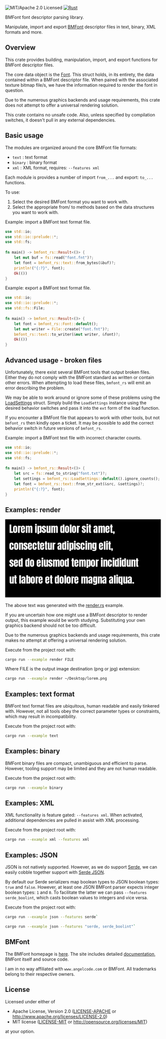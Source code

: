 ![MIT/Apache 2.0 Licensed](https://img.shields.io/badge/license-MIT%2FApache--2.0-blue)
[![Rust](https://github.com/shampoofactory/bmfont_rs/actions/workflows/rust.yml/badge.svg)](https://github.com/shampoofactory/bmfont_rs/actions)

BMFont font descriptor parsing library.

Manipulate, import and export [BMFont](http://www.angelcode.com/products/bmfont/) descriptor
files in text, binary, XML formats and more.

## Overview

This crate provides building, manipulation, import, and export functions for BMFont descriptor files.

The core data object is the [Font](crate::Font).
This struct holds, in its entirety, the data contained within a BMFont descriptor file.
When paired with the associated texture bitmap file/s, we have the information required to render the font in question.

Due to the numerous graphics backends and usage requirements, this crate does not attempt to offer a universal rendering solution.

This crate contains no unsafe code.
Also, unless specified by compilation switches, it doesn't pull in any external dependencies.

## Basic usage

The modules are organized around the core BMFont file formats:
- `text` : text format
- `binary` : binary format
- `xml` : XML format, requires: `--features xml`

Each module is provides a number of import `from_...` and export: `to_...` functions.

To use:
1. Select the desired BMFont format you want to work with.
2. Select the appropriate from/ to methods based on the data structures you want to work with.

Example: import a BMFont text format file.

```rust
use std::io;
use std::io::prelude::*;
use std::fs;

fn main() -> bmfont_rs::Result<()> {
    let mut buf = fs::read("font.fnt")?;
    let font = bmfont_rs::text::from_bytes(&buf)?;
    println!("{:?}", font);
    Ok(())
}
```

Example: export a BMFont text format file.
 ```rust
 use std::io;
 use std::io::prelude::*;
 use std::fs::File;

 fn main() -> bmfont_rs::Result<()> {
     let font = bmfont_rs::Font::default();
     let mut writer = File::create("font.fnt")?;
     bmfont_rs::text::to_writer(&mut writer, &font)?;
     Ok(())
 }
 ```

## Advanced usage - broken files

Unfortunately, there exist several BMFont tools that output broken files.
Either they do not comply with the BMFont standard as written or contain other errors.
When attempting to load these files, `bmfont_rs` will emit an error describing the problem.

We may be able to work around or ignore some of these problems using the [LoadSettings](crate::LoadSettings) struct.
Simply build the `LoadSettings` instance using the desired behavior switches and pass it into the `ext` form of the load function.

If you encounter a BMFont file that appears to work with other tools, but not `bmfont_rs` then kindly open a ticket.
It may be possible to add the correct behavior switch in future versions of `bmfont_rs`.

Example: import a BMFont text file with incorrect character counts.
```rust
use std::io;
use std::io::prelude::*;
use std::fs;

fn main() -> bmfont_rs::Result<()> {
    let src = fs::read_to_string("font.txt")?;
    let settings = bmfont_rs::LoadSettings::default().ignore_counts();
    let font = bmfont_rs::text::from_str_ext(&src, &settings)?;
    println!("{:?}", font);
}
```


## Examples: render

![Alt text](data/examples/render_out.png)

The above text was generated with the [render.rs](examples/render.rs) example.

If you are uncertain how one might use a BMFont descriptor to render output, this example would be worth studying.
Substituting your own graphics backend should not be too difficult.


Due to the numerous graphics backends and usage requirements, this crate makes no attempt at offering a universal rendering solution.

Execute from the project root with:
```bash
cargo run --example render FILE
```

Where FILE is the output image destination (png or jpg) extension:

```bash
cargo run --example render ~/Desktop/lorem.png
```

## Examples: text format

BMFont text format files are ubiquitous, human readable and easily tinkered with.
However, not all tools obey the correct parameter types or constraints, which may result in incompatibility.

Execute from the project root with:
```bash
cargo run --example text
```

## Examples: binary

BMFont binary files are compact, unambiguous and efficient to parse.
However, tooling support may be limited and they are not human readable.

Execute from the project root with:
```bash
cargo run --example binary
```

## Examples: XML

XML functionality is feature gated: `--features xml`.
When activated, additional dependencies are pulled in assist with XML processing.

Execute from the project root with:
```bash
cargo run --example xml --features xml
```

## Examples: JSON

JSON is not natively supported.
However, as we do support [Serde](https://github.com/serde-rs/serde), we can easily cobble together support with [Serde JSON](https://github.com/serde-rs/serde).

By default our Serde serializers map boolean types to JSON boolean types: `true` and `false`.
However, at least one JSON BMFont parser expects integer boolean types: `1` and `0`.
To facilitate the latter we can pass `--features serde_boolint`, which casts boolean values to integers and vice versa.

Execute from the project root with:
```bash
cargo run --example json --features serde`
```

```bash
cargo run --example json --features "serde, serde_boolint"`
```

## BMFont

The BMFont homepage is [here](http://www.angelcode.com/products/bmfont/). The site includes
detailed [documentation](http://www.angelcode.com/products/bmfont/documentation.html), BMFont itself
and source code.

I am in no way affiliated with `www.angelcode.com` or BMFont.
All trademarks belong to their respective owners.

## License

Licensed under either of

 * Apache License, Version 2.0
   ([LICENSE-APACHE](LICENSE-APACHE) or http://www.apache.org/licenses/LICENSE-2.0)
 * MIT license
   ([LICENSE-MIT](LICENSE-MIT) or http://opensource.org/licenses/MIT)

at your option.
